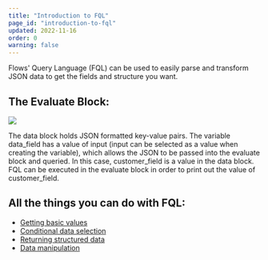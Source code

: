 ```yaml
---
title: "Introduction to FQL"
page_id: "introduction-to-fql"
updated: 2022-11-16
order: 0
warning: false
---
```


Flows' Query Language (FQL) can be used to easily parse and transform JSON data to get the fields and structure you want.

## The Evaluate Block:

![](https://assets.postman.com/postman-labs-docs/flows-query-language/evaluate-block-example.png)

The data block holds JSON formatted key-value pairs. The variable data_field has a value of input (input can be selected as a value when creating the variable), which allows the JSON to be passed into the evaluate block and queried. In this case, customer_field is a value in the data block. FQL can  be executed in the evaluate block in order to print out the value of customer_field.

## All the things you can do with FQL:

- [Getting basic values](/postman-flows/flows-query-language/getting-basic-values/)
- [Conditional data selection](/postman-flows/flows-query-language/conditional-data-selection/)
- [Returning structured data](/postman-flows/flows-query-language/returning-structured-results/)
- [Data manipulation](/postman-flows/flows-query-language/data-manipulation/)
